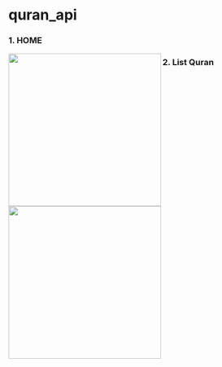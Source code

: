 # quran_api


<div class= "row">
<p><h3>1. HOME</h3><img align="left" width="300" src="https://github.com/awangr/quran_/assets/113409906/00b148c5-5718-4edf-94af-746a5c196d98" alt="" /></p>
<p><h3>2. List Quran</h3><img width="300" src="https://github.com/awangr/quran_/assets/113409906/941e2ec3-1a0b-49e0-8e4b-cd6f2bf9db8f" alt="" /></p>
</div>


